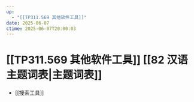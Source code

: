 ```yaml
---
up:
  - "[[TP311.569 其他软件工具]]"
date: 2025-06-07
ctime: 2025-06-07T20:00:03
---
```


# [[TP311.569 其他软件工具]] [[82 汉语主题词表|主题词表]]

- [[搜索工具]]
